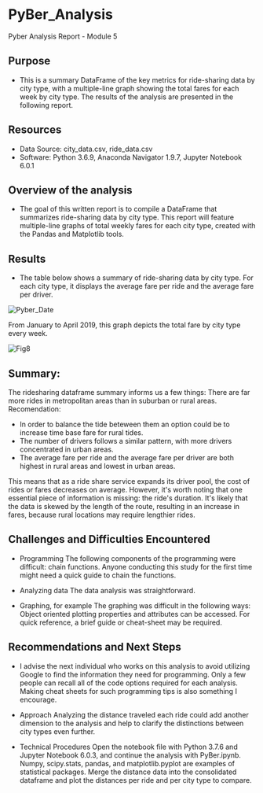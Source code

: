 # PyBer_Analysis
Pyber Analysis Report - Module 5

## Purpose
* This is a summary DataFrame of the key metrics for ride-sharing data by city type, with a multiple-line graph showing the total fares for each week by city type. The results of the analysis are presented in the following report.

## Resources
- Data Source: city_data.csv, ride_data.csv
- Software: Python 3.6.9, Anaconda Navigator 1.9.7, Jupyter Notebook 6.0.1

## Overview of the analysis
* The goal of this written report is to compile a DataFrame that summarizes ride-sharing data by city type. This report will feature multiple-line graphs of total weekly fares for each city type, created with the Pandas and Matplotlib tools.


## Results
* The table below shows a summary of ride-sharing data by city type. For each city type, it displays the average fare per ride and the average fare per driver.

![Pyber_Date](https://user-images.githubusercontent.com/93852380/146655764-27c709fd-7232-469e-ad2f-b0cfbbcb6a03.png)


From January to April 2019, this graph depicts the total fare by city type every week.

![Fig8](https://user-images.githubusercontent.com/93852380/145932760-b4f143b3-f798-4e62-90dd-88d5ae82e4ca.png)


## Summary:
 The ridesharing dataframe summary informs us a few things: 
  There are far more rides in metropolitan areas than in suburban or rural areas. Recomendation: 
  
  * In order to balance the tide beteween  them an option could be to increase time base fare for rural tides. 
  * The number of drivers follows a similar pattern, with more drivers concentrated in urban areas. 
  * The average fare per ride and the average fare per driver are both highest in rural areas and lowest in urban areas. 

This means that as a ride share service expands its driver pool, the cost of rides or fares decreases on average. However, it's worth noting that one essential piece of information is missing: the ride's duration. It's likely that the data is skewed by the length of the route, resulting in an increase in fares, because rural locations may require lengthier rides.


## Challenges and Difficulties Encountered

* Programming The following components of the programming were difficult: chain functions. Anyone conducting this study for the first time might need a quick guide to chain the functions.

* Analyzing data The data analysis was straightforward.

* Graphing, for example The graphing was difficult in the following ways: Object oriented plotting properties and attributes can be accessed. For quick reference, a brief guide or cheat-sheet may be required.

## Recommendations and Next Steps

* I advise the next individual who works on this analysis to avoid utilizing Google to find the information they need for programming. Only a few people can recall all of the code options required for each analysis. Making cheat sheets for such programming tips is also something I encourage.

* Approach Analyzing the distance traveled each ride could add another dimension to the analysis and help to clarify the distinctions between city types even further.

* Technical Procedures Open the notebook file with Python 3.7.6 and Jupyter Notebook 6.0.3, and continue the analysis with PyBer.ipynb. Numpy, scipy.stats, pandas, and matplotlib.pyplot are examples of statistical packages. Merge the distance data into the consolidated dataframe and plot the distances per ride and per city type to compare.


